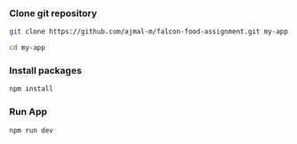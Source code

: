 ### Clone git repository

```bash 
git clone https://github.com/ajmal-m/falcon-food-assignment.git my-app

cd my-app
```

### Install packages

```bash 
npm install
```

### Run App

```bash 
npm run dev
```
